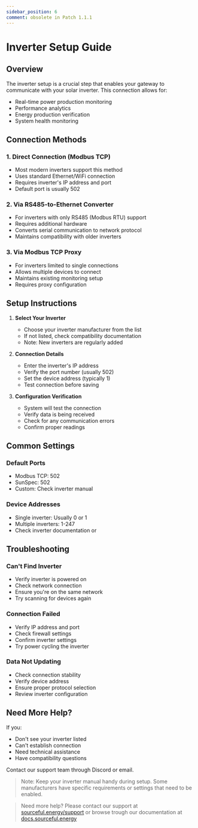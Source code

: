 ```yaml
---
sidebar_position: 6
comment: obsolete in Patch 1.1.1
---
```


# Inverter Setup Guide

## Overview

The inverter setup is a crucial step that enables your gateway to communicate with your solar inverter. This connection allows for:
- Real-time power production monitoring
- Performance analytics
- Energy production verification
- System health monitoring

## Connection Methods

### 1. Direct Connection (Modbus TCP)
- Most modern inverters support this method
- Uses standard Ethernet/WiFi connection
- Requires inverter's IP address and port
- Default port is usually 502

### 2. Via RS485-to-Ethernet Converter
- For inverters with only RS485 (Modbus RTU) support
- Requires additional hardware
- Converts serial communication to network protocol
- Maintains compatibility with older inverters

### 3. Via Modbus TCP Proxy
- For inverters limited to single connections
- Allows multiple devices to connect
- Maintains existing monitoring setup
- Requires proxy configuration

## Setup Instructions

1. **Select Your Inverter**
   - Choose your inverter manufacturer from the list
   - If not listed, check compatibility documentation
   - Note: New inverters are regularly added

2. **Connection Details**
   - Enter the inverter's IP address
   - Verify the port number (usually 502)
   - Set the device address (typically 1)
   - Test connection before saving

3. **Configuration Verification**
   - System will test the connection
   - Verify data is being received
   - Check for any communication errors
   - Confirm proper readings

## Common Settings

### Default Ports
- Modbus TCP: 502
- SunSpec: 502
- Custom: Check inverter manual

### Device Addresses
- Single inverter: Usually 0 or 1
- Multiple inverters: 1-247
- Check inverter documentation or

## Troubleshooting

### Can't Find Inverter
- Verify inverter is powered on
- Check network connection
- Ensure you're on the same network
- Try scanning for devices again

### Connection Failed
- Verify IP address and port
- Check firewall settings
- Confirm inverter settings
- Try power cycling the inverter

### Data Not Updating
- Check connection stability
- Verify device address
- Ensure proper protocol selection
- Review inverter configuration

## Need More Help?

If you:
- Don't see your inverter listed
- Can't establish connection
- Need technical assistance
- Have compatibility questions

Contact our support team through Discord or email.

> Note: Keep your inverter manual handy during setup. Some manufacturers have specific requirements or settings that need to be enabled.


> Need more help? Please contact our support at [sourceful.energy/support](https://sourceful.energy/support) or browse trough our documentation at [docs.sourceful.energy](https://docs.sourceful.energy)